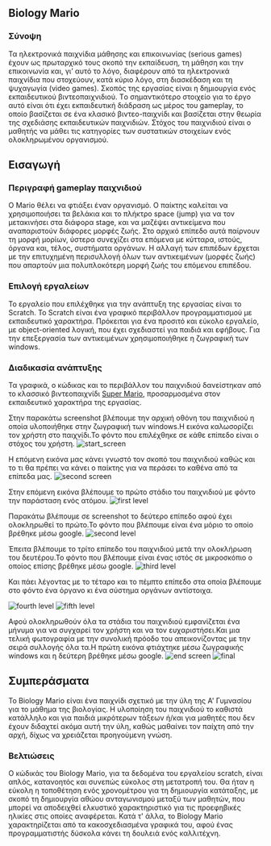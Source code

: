 ## Biology Mario
 
### Σύνοψη
 
Τα ηλεκτρονικά παιχνίδια μάθησης και επικοινωνίας (serious games) έχουν ως πρωταρχικό τους σκοπό την εκπαίδευση, τη μάθηση και την επικοινωνία και, γι’ αυτό το λόγο, διαφέρουν από τα ηλεκτρονικά παιχνίδια που στοχεύουν, κατά κύριο λόγο, στη διασκέδαση και τη ψυχαγωγία (video games). Σκοπός της εργασίας είναι η δημιουργία ενός εκπαιδευτικού βιντεοπαιχνιδιού. Tο σημαντικότερο στοιχείο για το έργο αυτό είναι ότι έχει εκπαιδευτική διάδραση ως μέρος του gameplay, το οποίο βασίζεται σε ένα κλασικό βιντεο-παιχνίδι και βασίζεται στην θεωρία της σχεδιάσης εκπαιδευτικών παιχνιδιών. Στόχος του παιχνιδιού είναι ο μαθητής να μάθει τις κατηγορίες των συστατικών στοιχείων ενός ολοκληρωμένου οργανισμού.
 
## Εισαγωγή
 
### Περιγραφή gameplay παιχνιδιού
 
Ο Mario θέλει να φτιάξει έναν οργανισμό. Ο παίκτης καλείται να χρησιμοποιήσει τα βελάκια και το πλήκτρο space (jump) για να τον μετακινήσει στα διάφορα stage, και να μαζέψει αντικείμενα που αναπαριστούν διάφορες μορφές ζωής. Στο αρχικό επίπεδο αυτά παίρνουν τη μορφή μορίων, ύστερα συνεχίζει στα επόμενα με κύτταρα, ιστούς, όργανα και, τέλος, συστήματα οργάνων. Η αλλαγή των επιπέδων έρχεται με την επιτυχημένη περισυλλογή όλων των αντικειμένων (μορφές ζωής) που απαρτούν μια πολυπλοκότερη μορφή ζωής του επόμενου επιπέδου.
 
### Επιλογή εργαλείων
 
Το εργαλείο που επιλέχθηκε για την ανάπτυξη της εργασίας είναι το Scratch. Το Scratch είναι ένα γραφικό περιβάλλον προγραμματισμού με εκπαιδευτικό χαρακτήρα. Πρόκειται για ένα προσιτό και εύκολο εργαλείο, με object-oriented λογική, που έχει σχεδιαστεί για παιδιά και εφήβους. Για την επεξεργασία των αντικειμένων χρησιμοποιήθηκε η ζωγραφική των windows.
 
### Διαδικασία ανάπτυξης
 
Τα γραφικά, ο κώδικας και το περιβάλλον του παιχνιδιού δανείστηκαν από το κλασσικό βιντεοπαιχνίδι [Super Mario](https://scratch.mit.edu/projects/49905542/), προσαρμοσμένα στον εκπαιδευτικό χαρακτήρα της εργασίας.
 
 Στην παρακάτω screenshot βλέπουμε την αρχική οθόνη του παιχνιδιού η οποία υλοποιήθηκε στην ζωγραφική των windows.Η εικόνα καλωσορίζει τον χρήστη στο παιχνίδι.Το φόντο που επιλέχθηκε σε κάθε επίπεδο είναι ο στόχος του χρήστη.
![start_screen](http://i.imgur.com/r3z66eP.png)

Η επόμενη εικόνα μας κάνει γνωστό τον σκοπό του παιχνιδιού καθώς και το τι θα πρέπει να κάνει ο παίκτης για να περάσει το καθένα από τα επίπεδα μας.
![second screen](http://imgur.com/MBNpjqY)

Στην επόμενη εικόνα βλέπουμε το πρώτο στάδιο του παιχνιδιού με φόντο την παράσταση ενός ατόμου.
![first level](http://imgur.com/imjK8c7)

Παρακάτω βλέπουμε σε screenshot το δεύτερο επίπεδο αφού έχει ολοκληρωθεί το πρώτο.Το φόντο που βλέπουμε είναι ένα μόριο το οποίο βρέθηκε μέσω google.
![second level](http://imgur.com/e0bupP2)

Έπειτα βλέπουμε το τρίτο επίπεδο του παιχνιδιού μετά την ολοκλήρωση του δευτέρου.Το φόντο που βλέπουμε είναι ένας ιστός σε μικροσκόπιο ο οποίος επίσης βρέθηκε μέσω google.
 ![third level](http://imgur.com/y529ZtP)
 
 Και πάει λέγοντας με το τέταρο και το πέμπτο επίπεδο στα οποία βλέπουμε στο φόντο ένα όργανο κι ένα σύστημα οργάνων αντίστοιχα.
 
 ![fourth level](http://imgur.com/a2Z8EHR)
 ![fifth level](http://imgur.com/RwR3q2R)
 
Αφού ολοκληρωθούν όλα τα στάδια του παιχνιδιού εμφανίζεται ένα μήνυμα για να συγχαρεί τον χρήστη και να τον ευχαριστήσει.Και μια τελική φωτογραφία με την συνολική πρόοδο του απεικονίζοντας με την σειρά συλλογής όλα τα.Η πρώτη εικόνα φτιάχτηκε μέσω ζωγραφικής windows και η δεύτερη βρέθηκε μέσω google.
 ![end screen](http://imgur.com/KU9wo44)
 ![final](http://imgur.com/eBaOmnq)

## Συμπεράσματα
 
Το Biology Mario είναι ένα παιχνίδι σχετικό με την ύλη της Α' Γυμνασίου για το μάθημα της βιολογίας. Η υλοποίηση του παιχνιδιού το καθιστά κατάλληλο και για παιδιά μικρότερων τάξεων ή/και για μαθητές που δεν έχουν διδαχτεί ακόμα αυτή την ύλη, καθώς μαθαίνει τον παίχτη από την αρχή, δίχως να χρειάζεται προηγούμενη γνώση.
 
### Βελτιώσεις
 
Ο κώδικάς του Biology Mario, για τα δεδομένα του εργαλείου scratch, είναι απλός, κατανοητός και συνεπώς εύκολος στη μετατροπή του. Θα ήταν η εύκολη η τοποθέτηση ενός χρονομέτρου για τη δημιουργία κατάταξης, με σκοπό τη δημιουργία αθώου ανταγωνισμού μεταξύ των μαθητών, που μπορεί να αποδειχθεί ελκυστικό χαρακτηριστικό για τις προεφηβικές ηλικίες στις οποίες αναφέρεται. Κατά τ' άλλα, το Biology Mario χαρακτηρίζεται από τα κακοσχεδιασμένα γραφικά του, αφού ένας προγραμματιστής δύσκολα κάνει τη δουλειά ενός καλλιτέχνη.
